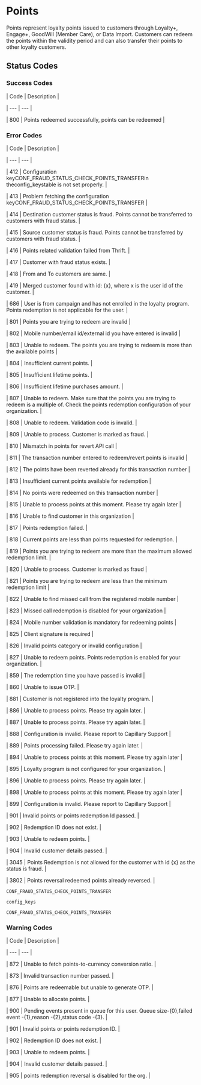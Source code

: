 # Points

Points represent loyalty points issued to customers through Loyalty+, Engage+, GoodWill (Member Care), or Data Import. Customers can redeem the points within the validity period and can also transfer their points to other loyalty customers.

## Status Codes

### Success Codes

| Code | Description |

| --- | --- |

| 800 | Points redeemed successfully, points can be redeemed |



### Error Codes

| Code | Description |

| --- | --- |

| 412 | Configuration keyCONF_FRAUD_STATUS_CHECK_POINTS_TRANSFERin theconfig_keystable is not set properly. |

| 413 | Problem fetching the configuration keyCONF_FRAUD_STATUS_CHECK_POINTS_TRANSFER |

| 414 | Destination customer status is fraud. Points cannot be transferred to customers with fraud status. |

| 415 | Source customer status is fraud. Points cannot be transferred by customers with fraud status. |

| 416 | Points related validation failed from Thrift. |

| 417 | Customer with fraud status exists. |

| 418 | From and To customers are same. |

| 419 | Merged customer found with id: {x}, where x is the user id of the customer. |

| 686 | User is from campaign and has not enrolled in the loyalty program. Points redemption is not applicable for the user. |

| 801 | Points you are trying to redeem are invalid |

| 802 | Mobile number/email id/external id you have entered is invalid |

| 803 | Unable to redeem. The points you are trying to redeem is more than the available points |

| 804 | Insufficient current points. |

| 805 | Insufficient lifetime points. |

| 806 | Insufficient lifetime purchases amount. |

| 807 | Unable to redeem. Make sure that the points you are trying to redeem is a multiple of. Check the points redemption configuration of your organization. |

| 808 | Unable to redeem. Validation code is invalid. |

| 809 | Unable to process. Customer is marked as fraud. |

| 810 | Mismatch in points for revert API call |

| 811 | The transaction number entered to redeem/revert points is invalid |

| 812 | The points have been reverted already for this transaction number |

| 813 | Insufficient current points available for redemption |

| 814 | No points were redeemed on this transaction number |

| 815 | Unable to process points at this moment. Please try again later |

| 816 | Unable to find customer in this organization |

| 817 | Points redemption failed. |

| 818 | Current points are less than points requested for redemption. |

| 819 | Points you are trying to redeem are more than the maximum allowed redemption limit. |

| 820 | Unable to process. Customer is marked as fraud |

| 821 | Points you are trying to redeem are less than the minimum redemption limit |

| 822 | Unable to find missed call from the registered mobile number |

| 823 | Missed call redemption is disabled for your organization |

| 824 | Mobile number validation is mandatory for redeeming points |

| 825 | Client signature is required |

| 826 | Invalid points category or invalid configuration |

| 827 | Unable to redeem points. Points redemption is enabled for your organization. |

| 859 | The redemption time you have passed is invalid |

| 860 | Unable to issue OTP. |

| 881 | Customer is not registered into the loyalty program. |

| 886 | Unable to process points. Please try again later. |

| 887 | Unable to process points. Please try again later. |

| 888 | Configuration is invalid. Please report to Capillary Support |

| 889 | Points processing failed. Please try again later. |

| 894 | Unable to process points at this moment. Please try again later |

| 895 | Loyalty program is not configured for your organization. |

| 896 | Unable to process points. Please try again later. |

| 898 | Unable to process points at this moment. Please try again later |

| 899 | Configuration is invalid. Please report to Capillary Support |

| 901 | Invalid points or points redemption Id passed. |

| 902 | Redemption ID does not exist. |

| 903 | Unable to redeem points. |

| 904 | Invalid customer details passed. |

| 3045 | Points Redemption is not allowed for the customer with id {x} as the status is fraud. |

| 3802 | Points reversal redeemed points already reversed. |



`CONF_FRAUD_STATUS_CHECK_POINTS_TRANSFER`

`config_keys`

`CONF_FRAUD_STATUS_CHECK_POINTS_TRANSFER`

### Warning Codes

| Code | Description |

| --- | --- |

| 872 | Unable to fetch points-to-currency conversion ratio. |

| 873 | Invalid transaction number passed. |

| 876 | Points are redeemable but unable to generate OTP. |

| 877 | Unable to allocate points. |

| 900 | Pending events present in queue for this user. Queue size-{0},failed event -{1},reason -{2},status code -{3}. |

| 901 | Invalid points or points redemption ID. |

| 902 | Redemption ID does not exist. |

| 903 | Unable to redeem points. |

| 904 | Invalid customer details passed. |

| 905 | points redemption reversal is disabled for the org. |

